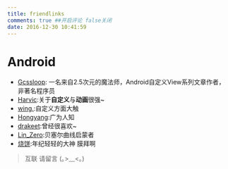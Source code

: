 ```yaml
---
title: friendlinks
comments: true ##开启评论 false关闭
date: 2016-12-30 10:41:59
---
```

# Android
* [Gcssloop](http://www.gcssloop.com/): 一名来自2.5次元的魔法师，Android自定义View系列文章作者，非著名程序员
* [Harvic](http://blog.csdn.net/harvic880925):关于**自定义**与**动画**很强~
* [wing.](http://androidwing.net/):自定义方面大触
* [Hongyang](http://blog.csdn.net/lmj623565791):广为人知
* [drakeet](https://drakeet.me/list):曾经很喜欢~
* [Lin_Zero](http://blog.csdn.net/z82367825/article/details/51599245):贝塞尔曲线启蒙者
* [烧饼](http://feng.moe/):年纪轻轻的大神 膜拜啊

>互联 请留言 (｡>﹏<｡)